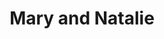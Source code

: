 ---
raw_url: https://prdwebappstorage.blob.core.windows.net/kansaspattons/images/gallery-2009-10-18/img58423.jpg
thumb_url: https://prdwebappstorage.blob.core.windows.net/kansaspattons/images/gallery-2009-10-18/thumb_img58423jpg
index: 3
title: Mary and Natalie
---